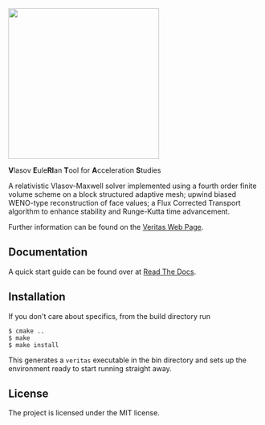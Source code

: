 <img src="http://veritas.readthedocs.io/en/latest/_images/veritas.svg" width=300px />

**V**lasov **E**ule**RI**an **T**ool for **A**cceleration **S**tudies

A relativistic Vlasov-Maxwell solver implemented using a fourth order finite volume scheme on a block structured adaptive mesh; upwind biased WENO-type reconstruction of face values; a Flux Corrected Transport algorithm to enhance stability and Runge-Kutta time advancement.

Further information can be found on the [Veritas Web Page](http://ft.nephy.chalmers.se/veritas/).

Documentation
-------------

A quick start guide can be found over at [Read The Docs](http://veritas.readthedocs.io/).

Installation
------------

If you don't care about specifics, from the build directory run 

    $ cmake ..
    $ make
    $ make install
  
This generates a `veritas` executable in the bin directory and sets up the environment ready to start running straight away.

License
-------

The project is licensed under the MIT license.
